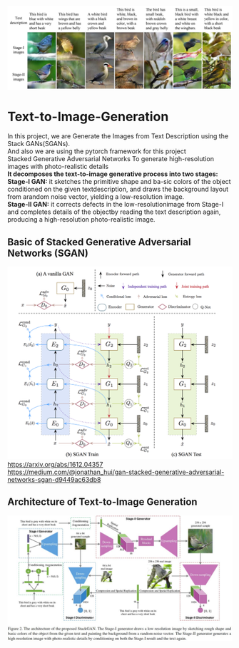 ![image](https://github.com/jinsel/Text-to-Image-Generation/blob/master/images/bird.jpeg)
# Text-to-Image-Generation
In this project, we are Generate the Images from Text Description using the Stack GANs(SGANs).<br> And also we are using the pytorch framework for this project<br>
Stacked Generative Adversarial Networks To generate high-resolution images with photo-realistic details<br> <b>It decomposes the text-to-image generative process into two stages: </b><br>
<b>Stage-I GAN:</b> it sketches the primitive shape and ba-sic colors of the object conditioned on the given textdescription, and draws the background layout from arandom noise vector, yielding a low-resolution image.<br> 
<b>Stage-II GAN:</b> it corrects defects in the low-resolutionimage from Stage-I and completes details of the objectby reading the text description again, producing a high-resolution photo-realistic image.

## Basic of Stacked Generative Adversarial Networks (SGAN)
![image](https://github.com/jinsel/Text-to-Image-Generation/blob/master/images/stack%20gans.png)
https://arxiv.org/abs/1612.04357 <br>
https://medium.com/@jonathan_hui/gan-stacked-generative-adversarial-networks-sgan-d9449ac63db8

## Architecture of Text-to-Image Generation
![image](https://github.com/jinsel/Text-to-Image-Generation/blob/master/images/archtecture.jpg)
